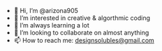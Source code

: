 - 👋 Hi, I’m @arizona905
- 👀 I’m interested in creative & algorthmic coding
- 🌱 I’m always learning a lot
- 💞️ I’m looking to collaborate on almost anything
- 📫 How to reach me: designsolubles@gmail.com

<!---
arizona905/arizona905 is a ✨ special ✨ repository because its `README.md` (this file) appears on your GitHub profile.
You can click the Preview link to take a look at your changes.
--->
